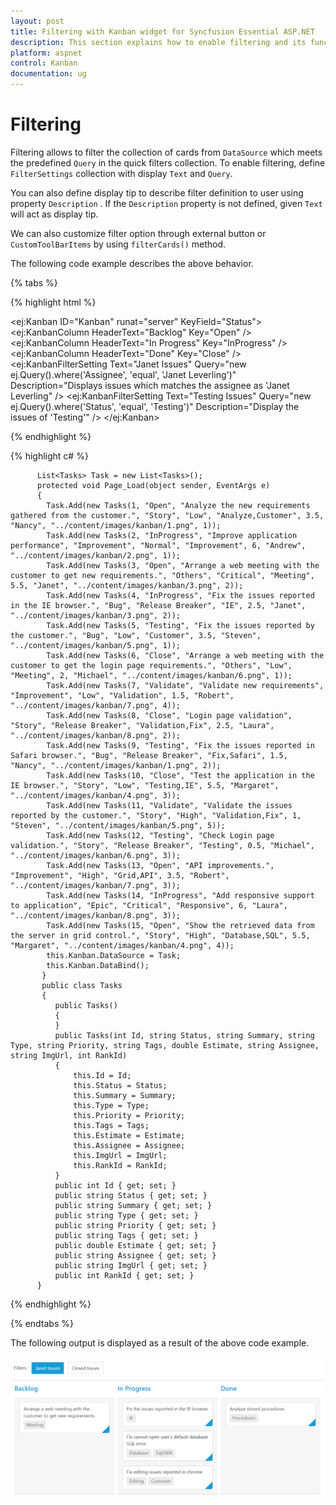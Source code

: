 ```yaml
---
layout: post
title: Filtering with Kanban widget for Syncfusion Essential ASP.NET
description: This section explains how to enable filtering and its functionalities using the Syncfusion ASP.NET Web Forms Kanban component.
platform: aspnet
control: Kanban
documentation: ug
---
```

# Filtering

Filtering allows to filter the collection of cards from `DataSource` which meets the predefined `Query` in the quick filters collection. To enable filtering, define `FilterSettings` collection with display `Text` and `Query`.   

You can also define display tip to describe filter definition to user using property `Description` . If the `Description` property is not defined, given `Text` will act as display tip.

We can also customize filter option through external button or `CustomToolBarItems` by using `filterCards()` method.

The following code example describes the above behavior.

{% tabs %}

{% highlight html %}
    
   <ej:Kanban ID="Kanban" runat="server" KeyField="Status">
                <Columns>
                    <ej:KanbanColumn HeaderText="Backlog" Key="Open" />
                    <ej:KanbanColumn HeaderText="In Progress" Key="InProgress" />
                    <ej:KanbanColumn HeaderText="Done" Key="Close" />
                </Columns>
                <FilterSettings>
                    <ej:KanbanFilterSetting Text="Janet Issues" Query="new ej.Query().where('Assignee', 'equal', 'Janet Leverling')" Description="Displays issues which matches the assignee as 'Janet Leverling" />
                    <ej:KanbanFilterSetting Text="Testing Issues" Query="new ej.Query().where('Status', 'equal', 'Testing')" Description="Display the issues of 'Testing'" />
                </FilterSettings>
                <Fields Content="Summary" PrimaryKey="Id" Tag="Tags" />
     </ej:Kanban>

{% endhighlight  %}

{% highlight c# %}

          List<Tasks> Task = new List<Tasks>();  
          protected void Page_Load(object sender, EventArgs e)
          {
            Task.Add(new Tasks(1, "Open", "Analyze the new requirements gathered from the customer.", "Story", "Low", "Analyze,Customer", 3.5, "Nancy", "../content/images/kanban/1.png", 1));
            Task.Add(new Tasks(2, "InProgress", "Improve application performance", "Improvement", "Normal", "Improvement", 6, "Andrew", "../content/images/kanban/2.png", 1));
            Task.Add(new Tasks(3, "Open", "Arrange a web meeting with the customer to get new requirements.", "Others", "Critical", "Meeting", 5.5, "Janet", "../content/images/kanban/3.png", 2));
            Task.Add(new Tasks(4, "InProgress", "Fix the issues reported in the IE browser.", "Bug", "Release Breaker", "IE", 2.5, "Janet", "../content/images/kanban/3.png", 2));
            Task.Add(new Tasks(5, "Testing", "Fix the issues reported by the customer.", "Bug", "Low", "Customer", 3.5, "Steven", "../content/images/kanban/5.png", 1));
            Task.Add(new Tasks(6, "Close", "Arrange a web meeting with the customer to get the login page requirements.", "Others", "Low", "Meeting", 2, "Michael", "../content/images/kanban/6.png", 1));
            Task.Add(new Tasks(7, "Validate", "Validate new requirements", "Improvement", "Low", "Validation", 1.5, "Robert", "../content/images/kanban/7.png", 4));
            Task.Add(new Tasks(8, "Close", "Login page validation", "Story", "Release Breaker", "Validation,Fix", 2.5, "Laura", "../content/images/kanban/8.png", 2));
            Task.Add(new Tasks(9, "Testing", "Fix the issues reported in Safari browser.", "Bug", "Release Breaker", "Fix,Safari", 1.5, "Nancy", "../content/images/kanban/1.png", 2));
            Task.Add(new Tasks(10, "Close", "Test the application in the IE browser.", "Story", "Low", "Testing,IE", 5.5, "Margaret", "../content/images/kanban/4.png", 3));
            Task.Add(new Tasks(11, "Validate", "Validate the issues reported by the customer.", "Story", "High", "Validation,Fix", 1, "Steven", "../content/images/kanban/5.png", 5));
            Task.Add(new Tasks(12, "Testing", "Check Login page validation.", "Story", "Release Breaker", "Testing", 0.5, "Michael", "../content/images/kanban/6.png", 3));
            Task.Add(new Tasks(13, "Open", "API improvements.", "Improvement", "High", "Grid,API", 3.5, "Robert", "../content/images/kanban/7.png", 3));
            Task.Add(new Tasks(14, "InProgress", "Add responsive support to application", "Epic", "Critical", "Responsive", 6, "Laura", "../content/images/kanban/8.png", 3));
            Task.Add(new Tasks(15, "Open", "Show the retrieved data from the server in grid control.", "Story", "High", "Database,SQL", 5.5, "Margaret", "../content/images/kanban/4.png", 4));
            this.Kanban.DataSource = Task;
            this.Kanban.DataBind();
           }
           public class Tasks
           {
              public Tasks()
              {
              }
              public Tasks(int Id, string Status, string Summary, string Type, string Priority, string Tags, double Estimate, string Assignee, string ImgUrl, int RankId)
              {
                  this.Id = Id;
                  this.Status = Status;
                  this.Summary = Summary;
                  this.Type = Type;
                  this.Priority = Priority;
                  this.Tags = Tags;
                  this.Estimate = Estimate;
                  this.Assignee = Assignee;
                  this.ImgUrl = ImgUrl;
                  this.RankId = RankId;
              }
              public int Id { get; set; }
              public string Status { get; set; }
              public string Summary { get; set; }
              public string Type { get; set; }
              public string Priority { get; set; }
              public string Tags { get; set; }
              public double Estimate { get; set; }
              public string Assignee { get; set; }
              public string ImgUrl { get; set; }
              public int RankId { get; set; }
          }
           
{% endhighlight  %}
    
{% endtabs %}  

The following output is displayed as a result of the above code example.

![ASPNET Kanban Filtering image1](Filtering_images/Filtering_img1.png)